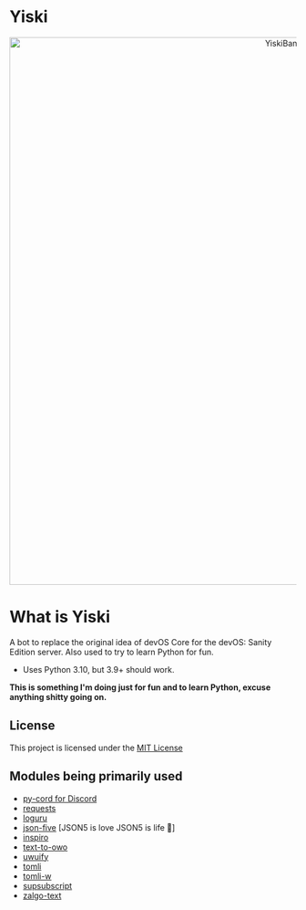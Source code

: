# Yiski

<p align="center"><img title="Yiski" width="960" alt="YiskiBanner" src="https://user-images.githubusercontent.com/30705254/145800210-a36286c0-ba38-45b6-b3ae-34e6481f9ff5.png"></p>

# What is Yiski
A bot to replace the original idea of devOS Core for the devOS: Sanity Edition server. Also used to try to learn Python for fun.
- Uses Python 3.10, but 3.9+ should work.

**This is something I'm doing just for fun and to learn Python, excuse anything shitty going on.**

## License
This project is licensed under the [MIT License](LICENSE)


## Modules being primarily used
- [py-cord for Discord](https://pypi.org/project/py-cord/)
- [requests](https://pypi.org/project/requests/)
- [loguru](https://pypi.org/project/loguru/)
- [json-five](https://github.com/spyoungtech/json-five/) [JSON5 is love JSON5 is life 💖]
- [inspiro](https://pypi.org/project/inspiro/)
- [text-to-owo](https://pypi.org/project/text-to-owo/)
- [uwuify](https://pypi.org/project/uwuify/)
- [tomli](https://pypi.org/project/tomli/)
- [tomli-w](https://pypi.org/project/tomli-w/)
- [supsubscript](https://pypi.org/project/supsubscript/)
- [zalgo-text](https://pypi.org/project/zalgo-text/)